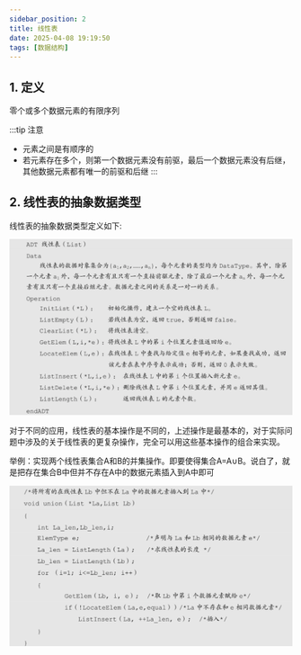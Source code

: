 ```yaml
---
sidebar_position: 2
title: 线性表
date: 2025-04-08 19:19:50
tags: [数据结构]
---
```


## 1. 定义
零个或多个数据元素的有限序列


:::tip 注意
- 元素之间是有顺序的
- 若元素存在多个，则第一个数据元素没有前驱，最后一个数据元素没有后继，其他数据元素都有唯一的前驱和后继
:::


## 2. 线性表的抽象数据类型

线性表的抽象数据类型定义如下:

![ADT线性表](./img/ADT线性表.png)

对于不同的应用，线性表的基本操作是不同的，上述操作是最基本的，对于实际问题中涉及的关于线性表的更复杂操作，完全可以用这些基本操作的组合来实现。

举例：实现两个线性表集合A和B的并集操作。即要使得集合A=A∪B。说白了，就是把存在集合B中但并不存在A中的数据元素插入到A中即可

![线性表操作](./img/线性表操作.png)